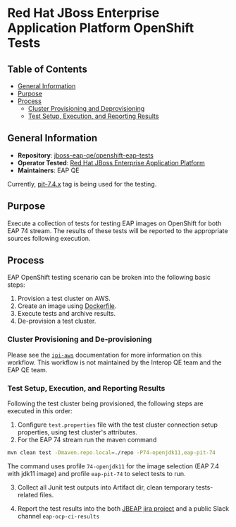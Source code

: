 # Red Hat JBoss Enterprise Application Platform OpenShift Tests<!-- omit from toc -->

## Table of Contents<!-- omit from toc -->
- [General Information](#general-information)
- [Purpose](#purpose)
- [Process](#process)
    - [Cluster Provisioning and Deprovisioning](#cluster-provisioning-and-de-provisioning)
    - [Test Setup, Execution, and Reporting Results](#test-setup-execution-and-reporting-results)

## General Information

- **Repository**: [jboss-eap-qe/openshift-eap-tests](https://github.com/jboss-eap-qe/openshift-eap-tests/)
- **Operator Tested**: [Red Hat JBoss Enterprise Application Platform](https://developers.redhat.com/products/eap/overview)
- **Maintainers**: EAP QE

Currently, [pit-7.4.x](https://github.com/jboss-eap-qe/openshift-eap-tests/tree/pit-7.4.x) tag is being used for the testing.

## Purpose

Execute a collection of tests for testing EAP images on OpenShift for both EAP 74 stream. The results of these tests will be reported to the appropriate sources following execution.

## Process

EAP OpenShift testing scenario can be broken into the following basic steps:

1. Provision a test cluster on AWS.
2. Create an image using [Dockerfile](https://github.com/jboss-eap-qe/openshift-eap-tests/blob/7.4.x/.ci/openshift-ci/build-root/Dockerfile).
3. Execute tests and archive results.
4. De-provision a test cluster.

### Cluster Provisioning and De-provisioning

Please see the [`ipi-aws`](https://steps.ci.openshift.org/workflow/ipi-aws) documentation for more information on this
workflow. This workflow is not maintained by the Interop QE team and the EAP QE team.

### Test Setup, Execution, and Reporting Results

Following the test cluster being provisioned, the following steps are executed in this order:

1. Configure `test.properties` file with the test cluster connection setup properties, using test cluster's attributes.
2. For the EAP 74 stream run the maven command 

```bash
mvn clean test -Dmaven.repo.local=./repo -P74-openjdk11,eap-pit-74
```
The command uses profile `74-openjdk11` for the image selection (EAP 7.4 with jdk11 image) and profile `eap-pit-74` to select tests to run.

3. Collect all Junit test outputs into Artifact dir, clean temporary tests-related files.

4. Report the test results into the both [JBEAP jira project](https://issues.redhat.com/projects/JBEAP/summary) and a public Slack channel `eap-ocp-ci-results`

